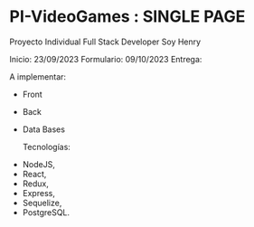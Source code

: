 # PI-VideoGames : SINGLE PAGE
Proyecto Individual Full Stack Developer Soy Henry

Inicio: 23/09/2023
Formulario: 09/10/2023
Entrega:

A implementar:
- Front
- Back
- Data Bases

  Tecnologías:
* NodeJS,
* React,
* Redux,
* Express,
* Sequelize,
* PostgreSQL.

  
